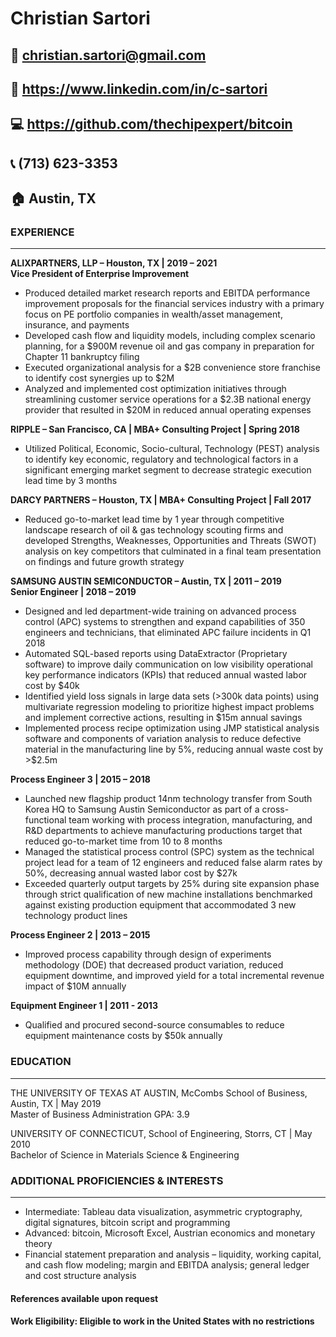 # Christian Sartori

## 📧 christian.sartori@gmail.com
## 📌 https://www.linkedin.com/in/c-sartori
## 💻 https://github.com/thechipexpert/bitcoin
## 📞 (713) 623-3353
## 🏠 Austin, TX

### EXPERIENCE
***
**ALIXPARTNERS, LLP – Houston, TX | 2019 – 2021**\
**Vice President of Enterprise Improvement**
*	Produced detailed market research reports and EBITDA performance improvement proposals for the financial services industry with a primary focus on PE portfolio companies in wealth/asset management, insurance, and payments
*	Developed cash flow and liquidity models, including complex scenario planning, for a $900M revenue oil and gas company in preparation for Chapter 11 bankruptcy filing
*	Executed organizational analysis for a $2B convenience store franchise to identify cost synergies up to $2M
*	Analyzed and implemented cost optimization initiatives through streamlining customer service operations for a $2.3B national energy provider that resulted in $20M in reduced annual operating expenses 


**RIPPLE – San Francisco, CA | MBA+ Consulting Project | Spring 2018**
*	Utilized Political, Economic, Socio-cultural, Technology (PEST) analysis to identify key economic, regulatory and technological factors in a significant emerging market segment to decrease strategic execution lead time by 3 months

**DARCY PARTNERS – Houston, TX | MBA+ Consulting Project | Fall 2017**
*	Reduced go-to-market lead time by 1 year through competitive landscape research of oil & gas technology scouting firms and developed Strengths, Weaknesses, Opportunities and Threats (SWOT) analysis on key competitors that culminated in a final team presentation on findings and future growth strategy

**SAMSUNG AUSTIN SEMICONDUCTOR – Austin, TX |	2011 – 2019**\
**Senior Engineer | 2018 – 2019**
*	Designed and led department-wide training on advanced process control (APC) systems to strengthen and expand capabilities of 350 engineers and technicians, that eliminated APC failure incidents in Q1 2018
*	Automated SQL-based reports using DataExtractor (Proprietary software) to improve daily communication on low visibility operational key performance indicators (KPIs) that reduced annual wasted labor cost by $40k
*	Identified yield loss signals in large data sets (>300k data points) using multivariate regression modeling to prioritize highest impact problems and implement corrective actions, resulting in $15m annual savings
*	Implemented process recipe optimization using JMP statistical analysis software and components of variation analysis to reduce defective material in the manufacturing line by 5%, reducing annual waste cost by >$2.5m 

**Process Engineer 3 | 2015 – 2018**
*	Launched new flagship product 14nm technology transfer from South Korea HQ to Samsung Austin Semiconductor as part of a cross-functional team working with process integration, manufacturing, and R&D departments to achieve manufacturing productions target that reduced go-to-market time from 10 to 8 months
*	Managed the statistical process control (SPC) system as the technical project lead for a team of 12 engineers and reduced false alarm rates by 50%, decreasing annual wasted labor cost by $27k
* Exceeded quarterly output targets by 25% during site expansion phase through strict qualification of new machine installations benchmarked against existing production equipment that accommodated 3 new technology product lines

**Process Engineer 2 | 2013 – 2015**
*	Improved process capability through design of experiments methodology (DOE) that decreased product variation, reduced equipment downtime, and improved yield for a total incremental revenue impact of $10M annually

**Equipment Engineer 1 | 2011 - 2013**
* Qualified and procured second-source consumables to reduce equipment maintenance costs by $50k annually

### EDUCATION
***
THE UNIVERSITY OF TEXAS AT AUSTIN, McCombs School of Business, Austin, TX | May 2019 \
Master of Business Administration	GPA: 3.9

UNIVERSITY OF CONNECTICUT, School of Engineering, Storrs, CT | May 2010 \
Bachelor of Science in Materials Science & Engineering

### ADDITIONAL PROFICIENCIES & INTERESTS
***
* Intermediate: Tableau data visualization, asymmetric cryptography, digital signatures, bitcoin script and programming
* Advanced: bitcoin, Microsoft Excel, Austrian economics and monetary theory
*	Financial statement preparation and analysis – liquidity, working capital, and cash flow modeling; margin and EBITDA analysis; general ledger and cost structure analysis

#### **References available upon request**

#### **Work Eligibility: Eligible to work in the United States with no restrictions**
